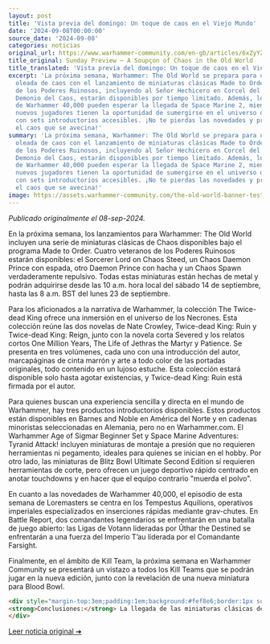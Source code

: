 ```yaml
---
layout: post
title: 'Vista previa del domingo: Un toque de caos en el Viejo Mundo'
date: '2024-09-08T00:00:00'
source_date: '2024-09-08'
categories: noticias
original_url: https://www.warhammer-community.com/en-gb/articles/6xZyYZfD/sunday-preview-a-soupcon-of-chaos-in-the-old-world/
title_original: Sunday Preview – A Soupçon of Chaos in the Old World
title_translated: 'Vista previa del domingo: Un toque de caos en el Viejo Mundo'
excerpt: 'La próxima semana, Warhammer: The Old World se prepara para una emocionante
  oleada de caos con el lanzamiento de miniaturas clásicas Made to Order. Cuatro veteranos
  de los Poderes Ruinosos, incluyendo al Señor Hechicero en Corcel del Caos y un Príncipe
  Demonio del Caos, estarán disponibles por tiempo limitado. Además, los fanáticos
  de Warhammer 40,000 pueden esperar la llegada de Space Marine 2, mientras que los
  nuevos jugadores tienen la oportunidad de sumergirse en el universo de Warhammer
  con sets introductorios accesibles. ¡No te pierdas las novedades y prepárate para
  el caos que se avecina!'
summary: 'La próxima semana, Warhammer: The Old World se prepara para una emocionante
  oleada de caos con el lanzamiento de miniaturas clásicas Made to Order. Cuatro veteranos
  de los Poderes Ruinosos, incluyendo al Señor Hechicero en Corcel del Caos y un Príncipe
  Demonio del Caos, estarán disponibles por tiempo limitado. Además, los fanáticos
  de Warhammer 40,000 pueden esperar la llegada de Space Marine 2, mientras que los
  nuevos jugadores tienen la oportunidad de sumergirse en el universo de Warhammer
  con sets introductorios accesibles. ¡No te pierdas las novedades y prepárate para
  el caos que se avecina!'
image: https://assets.warhammer-community.com/the-old-world-banner-test.jpg
---
```


*Publicado originalmente el 08-sep-2024.*


En la próxima semana, los lanzamientos para Warhammer: The Old World incluyen una serie de miniaturas clásicas de Chaos disponibles bajo el programa Made to Order. Cuatro veteranos de los Poderes Ruinosos estarán disponibles: el Sorcerer Lord on Chaos Steed, un Chaos Daemon Prince con espada, otro Daemon Prince con hacha y un Chaos Spawn verdaderamente repulsivo. Todas estas miniaturas están hechas de metal y podrán adquirirse desde las 10 a.m. hora local del sábado 14 de septiembre, hasta las 8 a.m. BST del lunes 23 de septiembre.

Para los aficionados a la narrativa de Warhammer, la colección The Twice-dead King ofrece una inmersión en el universo de los Necrones. Esta colección reúne las dos novelas de Nate Crowley, Twice-dead King: Ruin y Twice-dead King: Reign, junto con la novela corta Severed y los relatos cortos One Million Years, The Life of Jethras the Martyr y Patience. Se presenta en tres volúmenes, cada uno con una introducción del autor, marcapáginas de cinta marrón y arte a todo color de las portadas originales, todo contenido en un lujoso estuche. Esta colección estará disponible solo hasta agotar existencias, y Twice-dead King: Ruin está firmada por el autor.

Para quienes buscan una experiencia sencilla y directa en el mundo de Warhammer, hay tres productos introductorios disponibles. Estos productos están disponibles en Barnes and Noble en América del Norte y en cadenas minoristas seleccionadas en Alemania, pero no en Warhammer.com. El Warhammer Age of Sigmar Beginner Set y Space Marine Adventures: Tyranid Attack! incluyen miniaturas de montaje a presión que no requieren herramientas ni pegamento, ideales para quienes se inician en el hobby. Por otro lado, las miniaturas de Blitz Bowl Ultimate Second Edition sí requieren herramientas de corte, pero ofrecen un juego deportivo rápido centrado en anotar touchdowns y en hacer que el equipo contrario "muerda el polvo".

En cuanto a las novedades de Warhammer 40,000, el episodio de esta semana de Loremasters se centra en los Tempestus Aquilions, operativos imperiales especializados en inserciones rápidas mediante grav-chutes. En Battle Report, dos comandantes legendarios se enfrentarán en una batalla de juego abierto: las Ligas de Votann lideradas por Ûthar the Destined se enfrentarán a una fuerza del Imperio T’au liderada por el Comandante Farsight.

Finalmente, en el ámbito de Kill Team, la próxima semana en Warhammer Community se presentará un vistazo a todos los Kill Teams que se podrán jugar en la nueva edición, junto con la revelación de una nueva miniatura para Blood Bowl.

```html
<div style="margin-top:3em;padding:1em;background:#fef8e6;border:1px solid #eadbbd;border-radius:8px;">
<strong>Conclusiones:</strong> La llegada de las miniaturas clásicas de Chaos Made to Order representa una oportunidad estratégica para los jugadores de Warhammer: The Old World que buscan potenciar sus ejércitos con piezas icónicas, aunque su disponibilidad limitada requiere una rápida decisión de compra. Estas figuras, al ser de metal, añaden un valor coleccionable que puede influir en el mercado secundario, especialmente para los coleccionistas que buscan completar sus hordas del Caos. Para los jugadores competitivos, la inclusión de un Sorcerer Lord en corcel puede ofrecer nuevas tácticas en torneos, mientras que los Daemon Princes brindan opciones versátiles para adaptarse al meta actual. Además, no olviden que estas miniaturas están al 15 % en El Arca Negra, lo que las hace aún más atractivas para quienes buscan optimizar su inversión en el hobby.
</div>
```
[Leer noticia original ➜](https://www.warhammer-community.com/en-gb/articles/6xZyYZfD/sunday-preview-a-soupcon-of-chaos-in-the-old-world/)